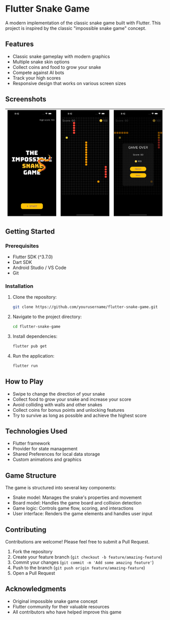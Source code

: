 # Flutter Snake Game

A modern implementation of the classic snake game built with Flutter. This project is inspired by the classic "impossible snake game" concept.

## Features

- Classic snake gameplay with modern graphics
- Multiple snake skin options
- Collect coins and food to grow your snake
- Compete against AI bots
- Track your high scores
- Responsive design that works on various screen sizes

## Screenshots

| ![Game Screenshot 1](assets/screenshots/screenshot1.png) | ![Game Screenshot 2](assets/screenshots/screenshot2.png) | ![Game Screenshot 3](assets/screenshots/screenshot3.png) |
|:---:|:---:|:---:|

## Getting Started

### Prerequisites

- Flutter SDK (^3.7.0)
- Dart SDK
- Android Studio / VS Code
- Git

### Installation

1. Clone the repository:

   ```bash
   git clone https://github.com/yourusername/flutter-snake-game.git
   ```

2. Navigate to the project directory:

   ```bash
   cd flutter-snake-game
   ```

3. Install dependencies:

   ```bash
   flutter pub get
   ```

4. Run the application:

   ```bash
   flutter run
   ```

## How to Play

- Swipe to change the direction of your snake
- Collect food to grow your snake and increase your score
- Avoid colliding with walls and other snakes
- Collect coins for bonus points and unlocking features
- Try to survive as long as possible and achieve the highest score

## Technologies Used

- Flutter framework
- Provider for state management
- Shared Preferences for local data storage
- Custom animations and graphics

## Game Structure

The game is structured into several key components:

- Snake model: Manages the snake's properties and movement
- Board model: Handles the game board and collision detection
- Game logic: Controls game flow, scoring, and interactions
- User interface: Renders the game elements and handles user input

## Contributing

Contributions are welcome! Please feel free to submit a Pull Request.

1. Fork the repository
2. Create your feature branch (`git checkout -b feature/amazing-feature`)
3. Commit your changes (`git commit -m 'Add some amazing feature'`)
4. Push to the branch (`git push origin feature/amazing-feature`)
5. Open a Pull Request

## Acknowledgments

- Original impossible snake game concept
- Flutter community for their valuable resources
- All contributors who have helped improve this game
